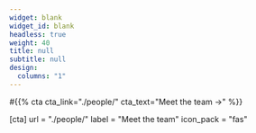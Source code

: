 ```yaml
---
widget: blank
widget_id: blank
headless: true
weight: 40
title: null
subtitle: null
design:
  columns: "1"
---
```


#{{% cta cta_link="./people/" cta_text="Meet the team →" %}}

[cta]
  url = "./people/"
  label = "Meet the team"
  icon_pack = "fas"